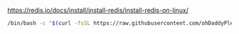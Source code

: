 https://redis.io/docs/install/install-redis/install-redis-on-linux/

```bash
/bin/bash -c "$(curl -fsSL https://raw.githubusercontent.com/ohDaddyPlease/sandbox/main/Debian/bare-metal/Redis/install.sh)"
```
